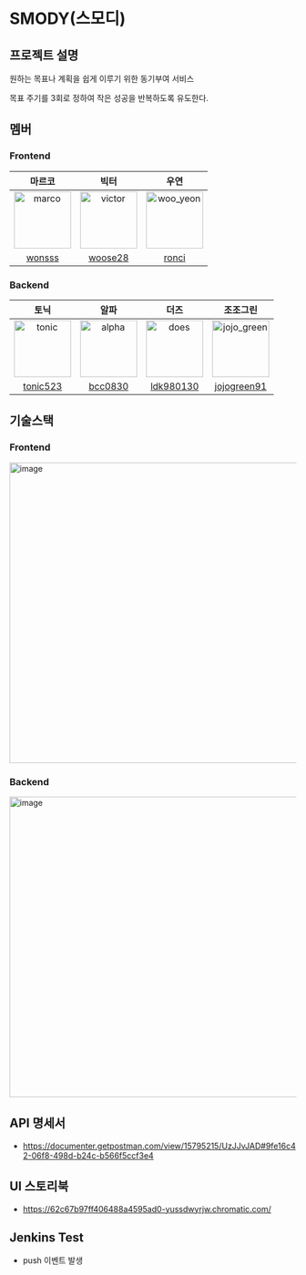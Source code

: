 # SMODY(스모디)


## 프로젝트 설명

원하는 목표나 계획을 쉽게 이루기 위한 동기부여 서비스

목표 주기를 3회로 정하여 작은 성공을 반복하도록 유도한다.

## 멤버

### Frontend

|마르코|빅터|우연|
|:---:|:--:|:--:|
|<img src="https://avatars.githubusercontent.com/u/59413128?v=4" alt="marco" width="100" height="100">|<img src="https://avatars.githubusercontent.com/u/52148907?v=4" alt="victor" width="100" height="100">|<img src="https://avatars.githubusercontent.com/u/70249108?v=4" alt="woo_yeon" width="100" height="100">|
|[wonsss](https://github.com/wonsss)|[woose28](https://github.com/woose28)|[ronci](https://github.com/ronci)|

### Backend

|토닉|알파|더즈|조조그린|
|:--:|:--:|:--:|:----:|
|<img src="https://avatars.githubusercontent.com/u/59171113?v=4" alt="tonic" width="100" height="100">|<img src="https://avatars.githubusercontent.com/u/50986686?v=4" alt="alpha" width="100" height="100">|<img src="https://avatars.githubusercontent.com/u/78652144?v=4" alt="does" width="100" height="100">|<img src="https://avatars.githubusercontent.com/u/82805588?v=4" alt="jojo_green" width="100" height="100">|
|[tonic523](https://github.com/tonic523)|[bcc0830](https://github.com/bcc0830)|[ldk980130](https://github.com/ldk980130)|[jojogreen91](https://github.com/jojogreen91)|

## 기술스택

### Frontend
<img width="528" alt="image" src="https://user-images.githubusercontent.com/59413128/178104342-91963cf6-a01d-4815-9adc-11980fba8980.png">

### Backend
<img width="528" alt="image" src="https://user-images.githubusercontent.com/59413128/178104351-bd987c2e-2872-4d34-a670-6d2f6e21bf9a.png">

## API 명세서

- https://documenter.getpostman.com/view/15795215/UzJJvJAD#9fe16c42-06f8-498d-b24c-b566f5ccf3e4

## UI 스토리북

- https://62c67b97ff406488a4595ad0-yussdwyrjw.chromatic.com/

## Jenkins Test
- push 이벤트 발생
